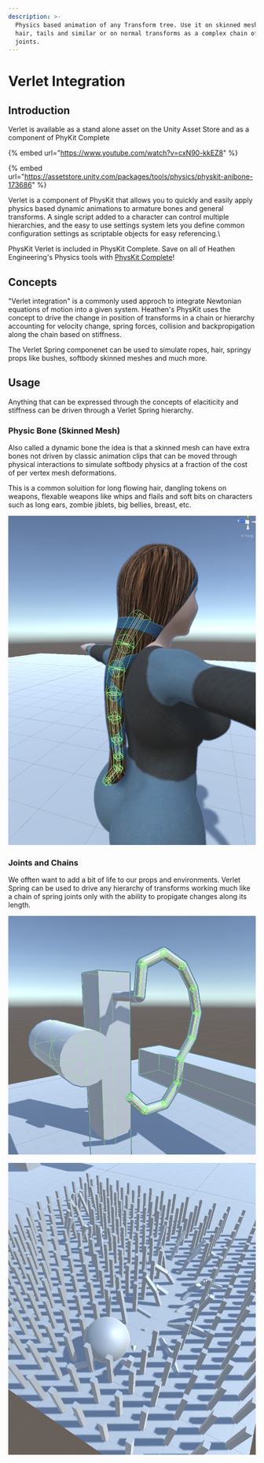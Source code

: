 ```yaml
---
description: >-
  Physics based animation of any Transform tree. Use it on skinned meshes for
  hair, tails and similar or on normal transforms as a complex chain of physical
  joints.
---
```


# Verlet Integration

## Introduction

Verlet is available as a stand alone asset on the Unity Asset Store and as a component of PhyKit Complete

{% embed url="https://www.youtube.com/watch?v=cxN90-kkEZ8" %}

{% embed url="https://assetstore.unity.com/packages/tools/physics/physkit-anibone-173686" %}

Verlet is a component of PhysKit that allows you to quickly and easily apply physics based dynamic animations to armature bones and general transforms. A single script added to a character can control multiple hierarchies, and the easy to use settings system lets you define common configuration settings as scriptable objects for easy referencing.\


PhysKit Verlet is included in PhysKit Complete. Save on all of Heathen Engineering's Physics tools with [PhysKit Complete](http://u3d.as/1eLA)!

## Concepts

"Verlet integration" is a commonly used approch to integrate Newtonian equations of motion into a given system. Heathen's PhysKit uses the concept to drive the change in position of transforms in a chain or hierarchy accounting for velocity change, spring forces, collision and backpropigation along the chain based on stiffness.

The Verlet Spring componenet can be used to simulate ropes, hair, springy props like bushes, softbody skinned meshes and much more.&#x20;

## Usage

Anything that can be expressed through the concepts of elaciticity and stiffness can be driven through a Verlet Spring hierarchy.

### Physic Bone (Skinned Mesh)

Also called a dynamic bone the idea is that a skinned mesh can have extra bones not driven by classic animation clips that can be moved through physical interactions to simulate softbody physics at a fraction of the cost of per vertex mesh deformations.&#x20;

This is a common soluition for long flowing hair, dangling tokens on weapons, flexable weapons like whips and flails and soft bits on characters such as long ears, zombie jiblets, big bellies, breast, etc.

![A Verlet Spring Hierarchy assigned to the bones in a pony tial hair mesh](<../../.gitbook/assets/image (161) (1).png>)

### Joints and Chains

We offten want to add a bit of life to our props and environments. Verlet Spring can be used to drive any hierarchy of transforms working much like a chain of spring joints only with the ability to propigate changes along its length.

![A Verlet Spring Hirarchy simulating a chain whipping around in a circle (1 Verlet Spring Sample scene)](<../../.gitbook/assets/image (170).png>)

![Rolling a ball through a field of a few hundred Verlet Springs](<../../.gitbook/assets/image (181) (1).png>)
